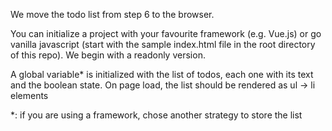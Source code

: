 We move the todo list from step 6 to the browser.

You can initialize a project with your favourite framework (e.g. Vue.js) or go vanilla javascript (start with the sample index.html file in the root directory of this repo).
We begin with a readonly version.

A global variable\* is initialized with the list of todos, each one with its text and the boolean state. On page load, the list should be rendered as ul -> li elements

\*: if you are using a framework, chose another strategy to store the list
